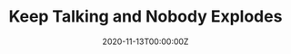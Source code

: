 ---
display_title: "Keep Talking and Nobody Explodes"
title: "Keep Talking and Nobody Explodes"
date: 2020-11-13T00:00:00Z
draft: false
layout: event
poster: "images/event_posters/2020-2021/keep_talking_and_nobody_explodes.jpg"
poster_cover: "contain"
poster_position: "center"
short_description: "Come join the Gaming squad for a fun session of Keep Talking and Nobody Explodes @ 7pm EST!"
start_time: "7:00 - 8:00 PM EDT"
location: "Discord"
location_link: "http://discord.carletoncomputersciencesociety.ca/"
background: "images/orientation2018-min.jpeg"
tags:
- social
---